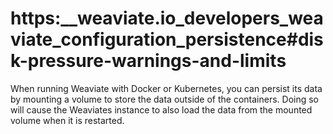 # https:\_\_weaviate.io_developers_weaviate_configuration_persistence#disk-pressure-warnings-and-limits

When running Weaviate with Docker or Kubernetes, you can persist its data by mounting a volume to store the data outside of the containers. Doing so will cause the Weaviates instance to also load the data from the mounted volume when it is restarted.

